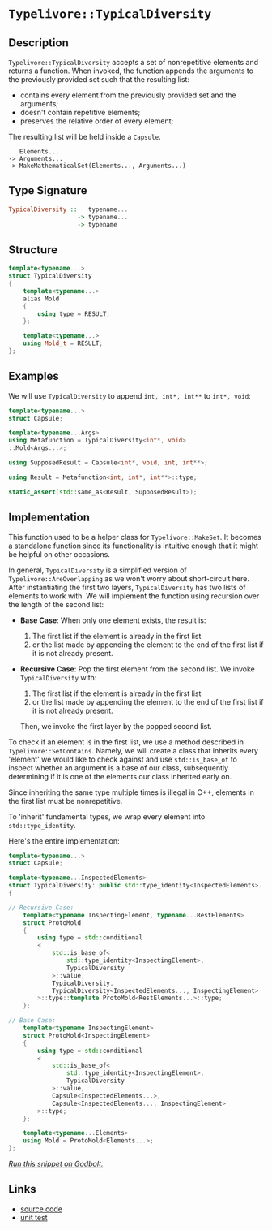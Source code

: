 <!-- Copyright 2024 Feng Mofan
SPDX-License-Identifier: Apache-2.0 -->

# `Typelivore::TypicalDiversity`

## Description

`Typelivore::TypicalDiversity` accepts a set of nonrepetitive elements and returns a function.
When invoked, the function appends the arguments to the previously provided set such that the resulting list:

- contains every element from the previously provided set and the arguments;
- doesn't contain repetitive elements;
- preserves the relative order of every element;

The resulting list will be held inside a `Capsule`.

<pre><code>   Elements...
-> Arguments...
-> MakeMathematicalSet(Elements..., Arguments...)</code></pre>

## Type Signature

```Haskell
TypicalDiversity ::   typename...
                   -> typename...
                   -> typename
```

## Structure

```C++
template<typename...>
struct TypicalDiversity
{
    template<typename...>
    alias Mold
    {
        using type = RESULT;
    };

    template<typename...>
    using Mold_t = RESULT;
};
```

## Examples

We will use `TypicalDiversity` to append `int, int*, int**` to `int*, void`:

```C++
template<typename...>
struct Capsule;

template<typename...Args>
using Metafunction = TypicalDiversity<int*, void>
::Mold<Args...>;

using SupposedResult = Capsule<int*, void, int, int**>;

using Result = Metafunction<int, int*, int**>::type;

static_assert(std::same_as<Result, SupposedResult>);
```

## Implementation

This function used to be a helper class for `Typelivore::MakeSet`.
It becomes a standalone function since its functionality is intuitive enough that it might be helpful on other occasions.

In general, `TypicalDiversity` is a simplified version of `Typelivore::AreOverlapping` as we won't worry about short-circuit here.
After instantiating the first two layers, `TypicalDiversity` has two lists of elements to work with.
We will implement the function using recursion over the length of the second list:

- **Base Case**: When only one element exists, the result is:

  1. The first list if the element is already in the first list
  2. or the list made by appending the element to the end of the first list if it is not already present.

- **Recursive Case**: Pop the first element from the second list. We invoke `TypicalDiversity` with:

  1. The first list if the element is already in the first list
  2. or the list made by appending the element to the end of the first list if it is not already present.
  
  Then, we invoke the first layer by the popped second list.

To check if an element is in the first list, we use a method described in `Typelivore::SetContains`.
Namely, we will create a class that inherits every 'element' we would like to check against and use `std::is_base_of` to inspect whether an argument is a base of our class, subsequently determining if it is one of the elements our class inherited early on.

Since inheriting the same type multiple times is illegal in C++, elements in the first list must be nonrepetitive.

To 'inherit' fundamental types, we wrap every element into `std::type_identity`.

Here's the entire implementation:

```C++
template<typename...>
struct Capsule;

template<typename...InspectedElements>
struct TypicalDiversity: public std::type_identity<InspectedElements>...
{

// Recursive Case:
    template<typename InspectingElement, typename...RestElements>
    struct ProtoMold
    {
        using type = std::conditional
        <
            std::is_base_of<
                std::type_identity<InspectingElement>,
                TypicalDiversity
            >::value, 
            TypicalDiversity, 
            TypicalDiversity<InspectedElements..., InspectingElement>
        >::type::template ProtoMold<RestElements...>::type;
    };

// Base Case:
    template<typename InspectingElement>
    struct ProtoMold<InspectingElement>
    {
        using type = std::conditional
        <
            std::is_base_of<
                std::type_identity<InspectingElement>,
                TypicalDiversity
            >::value, 
            Capsule<InspectedElements...>, 
            Capsule<InspectedElements..., InspectingElement>
        >::type;
    };

    template<typename...Elements>
    using Mold = ProtoMold<Elements...>;
};
```

[*Run this snippet on Godbolt.*](https://godbolt.org/#z:OYLghAFBqd5QCxAYwPYBMCmBRdBLAF1QCcAaPECAMzwBtMA7AQwFtMQByARg9KtQYEAysib0QXACx8BBAKoBnTAAUAHpwAMvAFYTStJg1DIApACYAQuYukl9ZATwDKjdAGFUtAK4sGIAMykrgAyeAyYAHI%2BAEaYxCCSZqQADqgKhE4MHt6%2BASlpGQKh4VEssfGJtpj2jgJCBEzEBNk%2BfoF2mA6Z9Y0ExZExcQlJCg1NLbntY31hA2VDiQCUtqhexMjsHOb%2BYcjeWADUJv5uXo60hACex9gmGgCCd/cEmCzJBi/HbgSXyYysmAAdMCbk9RsQvA4Dm4mMkFF56McrA8ni83h9MF8fn9mGxgYCAJIMBR/ByYdDYehsQQKUEPcGQggHAAqvzwoloABE8AA3OLpH4gA7JLzRC7IA6jdAgEDYzAAfTwWEEVy%2BRJJnReFKpjAItP82HxTxMAHZkY8HgB6S0HABKnTW6T50KYShATwOnoOaPeTE%2BJzluMwB3VpMcRkpr11pG9v3%2BeOB9tGkeperp9y9koIEKhymIqCIAFlPOgPV7TebM5mvOkjLG/kd/Jys9KUAJ8LVmLQy1XG24e72vVKZXgFPLoq6FagqF8B4Oq8PZXHFcrHD81cSw2FgCndTdSHP517Wcl2WJuXziALrg8j%2BWDTKeWIvJgY4feyez1zefyrm/b3eLJshyF6/uuJyhpq5K7jS%2BIxpBXQRjqgjpvONwynKGGvL6LwHHmBaoMWtClicSYEDBepGg%2BS5/EiA6mpydEolaNoWJOLpugOPoYlicZBiGm6atuFGoUO2aMnh%2BZFiWG4aohO7IQQomehW74HDW271sGxzNouaAMB2mRiGps4AXei6juOk7ytOpkZoBmaLnKK66qqEGCfJIkGgeZkOUBp4gT%2BV6qr5aHUU%2B3ivkcoWDjCcIIpi7lyVqFEKFR2D/vZd5xfCiJJWG0GKWlwLwR54YKVGKEGiZ1FykxWVHCajH%2BOaXHYTxAZ8QC%2BKpcp6m1sABxEegjbNvh0nEV8qXpfVDGzVaABUS3LStlpPJay3MtgQjMsta2LSth37RajxmDsDB7F4hxfGcdBubczHPO1fqJd8XUJoC6YMlCOUJfNT3oi9vE4t1wL3MQwD6g99waXWhaYA0VBeBdnajf5X6gcF4FuGEBALTGPKoEq6YysNXzg5DM0tcaDyw4NQheMkqRKOgSYIkyOkuvFeU44I%2BMHITSoxrjwt8wtoLU49dN2pguUc02Q0I0wSMo5kXwiwcuP81r4u1XG/2jH67Lyq6ShNBAi4KACJv6m4bO0AQMYM0zaTkvbSkGosSIcMstCcAArLwfgcFopCoJw/aWNYkqrOs2lnTwpAEJoPvLAA1iA/tmICJpmJIAAc%2Bf%2BxoACcWcaAAbPngR%2Bxwki8CwEgaBopDB6H4ccLwCggC3ychz7pBwLAMCICAqwECKjsUBAaBvHQcQRACnCqPnFcALQV5IBzAMgEpSICZi8OShAkEqej8IIIhiOwUgyIIigqOo/ekLoXCkAA7sQsKcDwvsB0HKcw6cAAPJnEngcacBwV7r03tvXeBx95mAOBADwc96DECOAnRYvA%2B5aGWBAJAs9TzoPIJQIh894jACkEkGgDt%2BSUGiIA6IYRGiXB/rwZhzBiCXGAdEbQmp2GkFnqmYBDBaBsOflgaIXhgAwloLQbu3BeBYBYIYYA4hJF4GIEJPkijQ6YFUA6F4gjcbVEARcaIX9uEeCwIA7MeBG5KNIJeaIrtOSvDURcIwKdlhUAMJDAAangTA79gE4kERfYQHIb7SEiQ/NQgDX76DUSgaw1h9B4GiN3SAyxUDJE7IoteUodKmCjpYMw7dLzECVLLeAywOhdGcBAVwEw/BvxCLMUo5Q9DM0KFkTwrQekFE7P0LpQw34NM7D0cYAzcgTOqEJOo0xRmDHiBM6YrS9CGyaCs%2BYaz6mxw2BIP%2BHBA6t0AR3KBq8N5bx3nvSQB9kG4BPhg7YXBsFJx8csBAmAmBYHiBAdOCR/CAhLv4E0kgNCJEkBXZu/sK4l30JweupBG7%2BC4ICCuXAq4l3zti/2kguD%2BzBRXc5z8O5dx7p8/u%2BCR4ELHmAs4pCZ6oDQQvJeHBGgsB5CaNeTADh7DUQgkugIMX6I7KfaUb9IlX3ELfOJSgEnP10EkT%2B38lEnLOW3XgHdQETzOBAqgBwuU8r5QKgwdYuAirFcg1BxC4iYP8GYD5uCB70vISQ6eHqhgmt5YKowVquAt1oS8K8DCmEsO4YIzhrDeH8IcII4RupRHiMAVImRciFGCJUZ4zYod8DaK6LowBBijGbETqY2uocLFWMuDYvNODqmOMTi4txHijBeNADSvg/iFBBJCWExgETZCypiXfeQiqn6hxVck7xpSrCWAyVkupYd8mZEKcUps87rAVJ1VUmp2TAVVBqJkFwBlNntIMrs7pb9emdgvfkAUmRr3jOPYshg0zmizLaW%2BxpH7lmdNWVsjZ37gO9BffslYawjnvKRacgB5LODGuINy3l/L/WDStaKwEGgnkSteVgnBXzSA/L%2BUMI9tcUVopFVCk0xKTQmn8NCzeb9tVAM7rYKlrraXwHpePSezLvXEEXmwTgXLYEsAUDyCUPIsMYlGEffDZ9pUjuiRIWJsh4lTp0HkNVyR2GaoQ%2B3EBjKmSQPE1vST0mBZyZeqMW1rL7UEf8P4F1PjB6EMcxQwTXn0EgGk0zeUsmS7ynkwQE2KHN58DoKG7uEBGHPxjVGpxSWeF8IEU4pNggU0SPzZgaRsixBZqcTmjtDbSAFp0bU5%2BpbkBnHLbwSt5jMm1vrXYptgjW1KHcaojt253N%2BKYIE4JoTwlOJlWp%2BVmnJ2JLyBa4waTF0WMPbktdAhFGWmHNu8plS4jVKwCt39nYz3uFA5e9AEGhlPoEA%2Bu9z7AN7K2Qsv9n6H2TO6ABkoQH1m9De59uYN6DnQZvoZslxmODIZYBJqTMnbMvHsxAZ5RBnPvKIzS75vz/mUBOVRkAZgRUuf9sXQlzcXMmirmDnVnBKW92IxnSQJoD50a4FIEutGwVcBNHB/wRmqcce4ycw%2BlP2No7wcsS86RnCSCAA%3D)

## Links

- [source code](../../../../conceptrodon/descend/typelivore/diversity.hpp)
- [unit test](../../../../tests/unit/typelivore/typical_diversity.test.hpp)
